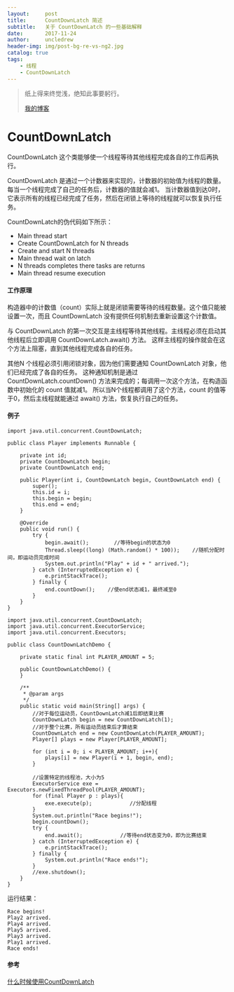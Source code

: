 ```yaml
---
layout:     post
title:      CountDownLatch 简述
subtitle:   关于 CountDownLatch 的一些基础解释 
date:       2017-11-24
author:     uncledrew
header-img: img/post-bg-re-vs-ng2.jpg
catalog: true
tags:
    - 线程
    - CountDownLatch
---
```


> 纸上得来终觉浅，绝知此事要躬行。
>
> [我的博客](http://uncledrew.405go.cn/)


# CountDownLatch
CountDownLatch 这个类能够使一个线程等待其他线程完成各自的工作后再执行。

CountDownLatch 是通过一个计数器来实现的，计数器的初始值为线程的数量。每当一个线程完成了自己的任务后，计数器的值就会减1。
当计数器值到达0时，它表示所有的线程已经完成了任务，然后在闭锁上等待的线程就可以恢复执行任务。

CountDownLatch的伪代码如下所示：
- Main thread start
- Create CountDownLatch for N threads
- Create and start N threads
- Main thread wait on latch
- N threads completes there tasks are returns
- Main thread resume execution

#### 工作原理
构造器中的计数值（count）实际上就是闭锁需要等待的线程数量。这个值只能被设置一次，而且 CountDownLatch 没有提供任何机制去重新设置这个计数值。

与 CountDownLatch 的第一次交互是主线程等待其他线程。主线程必须在启动其他线程后立即调用 CountDownLatch.await() 方法。
这样主线程的操作就会在这个方法上阻塞，直到其他线程完成各自的任务。

其他N 个线程必须引用闭锁对象，因为他们需要通知 CountDownLatch 对象，他们已经完成了各自的任务。
这种通知机制是通过 CountDownLatch.countDown() 方法来完成的；每调用一次这个方法，在构造函数中初始化的 count 值就减1。
所以当N个线程都调用了这个方法，count 的值等于0，然后主线程就能通过 await() 方法，恢复执行自己的任务。

#### 例子
```
import java.util.concurrent.CountDownLatch;

public class Player implements Runnable {

    private int id;
    private CountDownLatch begin;
    private CountDownLatch end;

    public Player(int i, CountDownLatch begin, CountDownLatch end) {
        super();
        this.id = i;
        this.begin = begin;
        this.end = end;
    }

    @Override
    public void run() {
        try {
            begin.await();        //等待begin的状态为0
            Thread.sleep((long) (Math.random() * 100));    //随机分配时间，即运动员完成时间
            System.out.println("Play" + id + " arrived.");
        } catch (InterruptedException e) {
            e.printStackTrace();
        } finally {
            end.countDown();    //使end状态减1，最终减至0
        }
    }
}
```

```
import java.util.concurrent.CountDownLatch;
import java.util.concurrent.ExecutorService;
import java.util.concurrent.Executors;

public class CountDownLatchDemo {

    private static final int PLAYER_AMOUNT = 5;

    public CountDownLatchDemo() {
    }

    /**
     * @param args
     */
    public static void main(String[] args) {
        //对于每位运动员，CountDownLatch减1后即结束比赛
        CountDownLatch begin = new CountDownLatch(1);
        //对于整个比赛，所有运动员结束后才算结束
        CountDownLatch end = new CountDownLatch(PLAYER_AMOUNT);
        Player[] plays = new Player[PLAYER_AMOUNT];

        for (int i = 0; i < PLAYER_AMOUNT; i++){
            plays[i] = new Player(i + 1, begin, end);
        }

        //设置特定的线程池，大小为5
        ExecutorService exe = Executors.newFixedThreadPool(PLAYER_AMOUNT);
        for (final Player p : plays){
            exe.execute(p);            //分配线程
        }
        System.out.println("Race begins!");
        begin.countDown();
        try {
            end.await();            //等待end状态变为0，即为比赛结束
        } catch (InterruptedException e) {
            e.printStackTrace();
        } finally {
            System.out.println("Race ends!");
        }
        //exe.shutdown();
    }
}
```

运行结果：
```
Race begins!
Play2 arrived.
Play4 arrived.
Play5 arrived.
Play3 arrived.
Play1 arrived.
Race ends!
```

#### 参考
[什么时候使用CountDownLatch](http://www.importnew.com/15731.html)
